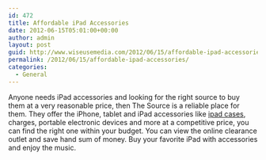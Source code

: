 ```yaml
---
id: 472
title: Affordable iPad Accessories
date: 2012-06-15T05:01:00+00:00
author: admin
layout: post
guid: http://www.wiseusemedia.com/2012/06/15/affordable-ipad-accessories/
permalink: /2012/06/15/affordable-ipad-accessories/
categories:
  - General
---
```

Anyone needs iPad accessories and looking for the right source to buy them at a very reasonable price, then The Source is a reliable place for them. They offer the iPhone, tablet and iPad accessories like [ipad cases](http://www.thesource.ca/estore/category.aspx?language=en-CA&catalog=Online&category=iPad-Accessories), charges, portable electronic devices and more at a competitive price, you can find the right one within your budget. You can view the online clearance outlet and save hand sum of money. Buy your favorite iPad with accessories and enjoy the music.